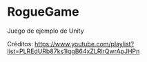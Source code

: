 # RogueGame
Juego de ejemplo de Unity

Créditos: https://www.youtube.com/playlist?list=PLREdURb87ks1IqgB64xZLRlrQwrApJHPn
